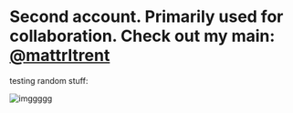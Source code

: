 # Second account. Primarily used for collaboration. Check out my main: [@mattrltrent](https://github.com/mattrltrent)

testing random stuff:

![imggggg](https://stackoverflow-badge.herokuapp.com/stack_overflow?username=13029516&period=quarter)
